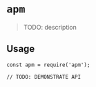 # `apm`

> TODO: description

## Usage

```
const apm = require('apm');

// TODO: DEMONSTRATE API
```
